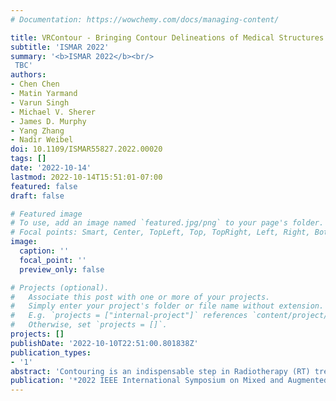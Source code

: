 ```yaml
---
# Documentation: https://wowchemy.com/docs/managing-content/

title: VRContour - Bringing Contour Delineations of Medical Structures Into Virtual Reality
subtitle: 'ISMAR 2022'
summary: '<b>ISMAR 2022</b><br/>
 TBC'
authors:
- Chen Chen
- Matin Yarmand
- Varun Singh
- Michael V. Sherer
- James D. Murphy
- Yang Zhang
- Nadir Weibel
doi: 10.1109/ISMAR55827.2022.00020
tags: []
date: '2022-10-14'
lastmod: 2022-10-14T15:51:01-07:00
featured: false
draft: false

# Featured image
# To use, add an image named `featured.jpg/png` to your page's folder.
# Focal points: Smart, Center, TopLeft, Top, TopRight, Left, Right, BottomLeft, Bottom, BottomRight.
image:
  caption: ''
  focal_point: ''
  preview_only: false

# Projects (optional).
#   Associate this post with one or more of your projects.
#   Simply enter your project's folder or file name without extension.
#   E.g. `projects = ["internal-project"]` references `content/project/deep-learning/index.md`.
#   Otherwise, set `projects = []`.
projects: []
publishDate: '2022-10-10T22:51:00.801838Z'
publication_types:
- '1'
abstract: 'Contouring is an indispensable step in Radiotherapy (RT) treatment planning. However, today’s contouring software is constrained to only work with a 2D display, which is less intuitive and requires high task loads. Virtual Reality (VR) has shown great potential in various specialties of healthcare and health sciences education due to the unique advantages of intuitive and natural interactions in immersive spaces. VR–based radiation oncology integration has also been advocated as a target healthcare application, allowing providers to directly interact with 3D medical structures. We present VRContour and investigate how to effectively bring contouring for radiation oncology into VR. Through an autobiographical iterative design, we defined three design spaces focused on contouring in VR with the support of a tracked tablet and VR stylus, and investigating dimensionality for information consumption and input (either 2D or 2D + 3D). Through a within–subject study (n = 8), we found that visualizations of 3D medical structures significantly increase precision, and reduce mental load, frustration, as well as overall contouring effort. Participants also agreed with the benefits of using such metaphors for learning purposes.'
publication: '*2022 IEEE International Symposium on Mixed and Augmented Reality Adjunct (ISMAR), October 17–21, 2022, Singapore*'
---
```

